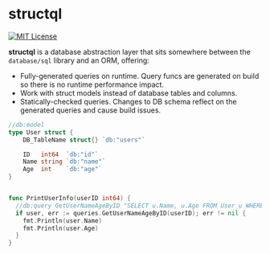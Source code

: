 # structql
[![MIT License](http://img.shields.io/badge/License-MIT-blue.svg)](LICENSE)

**structql** is a database abstraction layer that sits somewhere between the `database/sql` library and an ORM, offering:
* Fully-generated queries on runtime. Query funcs are generated on build so there is no runtime performance impact.
* Work with struct models instead of database tables and columns.
* Statically-checked queries. Changes to DB schema reflect on the generated queries and cause build issues.

```go
//db:model
type User struct {
	DB_TableName struct{} `db:"users"`

	ID   int64  `db:"id"`
	Name string `db:"name"`
	Age  int    `db:"age"`
}


func PrintUserInfo(userID int64) {
  //db:query GetUserNameAgeByID "SELECT u.Name, u.Age FROM User u WHERE u.ID=?"
  if user, err := queries.GetUserNameAgeByID(userID); err != nil {
    fmt.Println(user.Name)
    fmt.Println(user.Age)
  }
}
```
